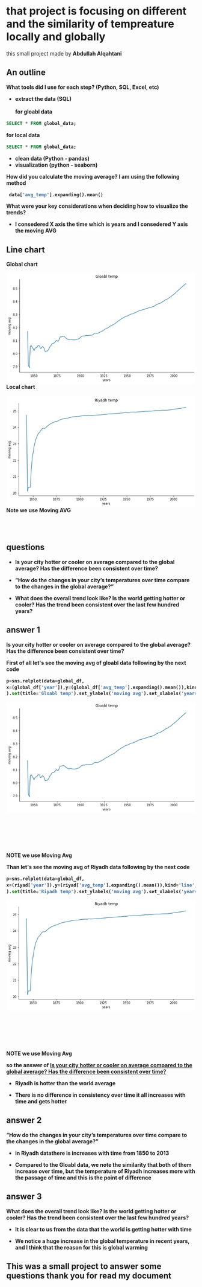# that project is focusing on different and the similarity of tempreature locally and globally
 
this small project made by <b>Abdullah Alqahtani<b>
## An outline
<b> What tools did I use for each step? (Python, SQL, Excel, etc)</b>
 - extract the data (SQL) <br><br>
 for gloabl data <br>

 ```sql
SELECT * FROM global_data;
 ```
for local data <br>

 ```sql
SELECT * FROM global_data;
 ```

 - clean data (Python - pandas)
 - visualization (python - seaborn)

<b>How did you calculate the moving average?</b>
I am using the following method
```python
 data['avg_temp'].expanding().mean()
```
<b>What were your key considerations when deciding how to visualize the trends?</b>

- I consedered X axis the time which is years and I consedered Y axis the moving AVG 

## Line chart 

<b> Global chart


<img src="Gloabl_chart_output.jpg"
     alt="Markdown Monster icon"
     style="float: left; margin-right: 10px;" />

<br>
 <br>

<b> Local chart</b>
<br>
 <br>
<img src="Riyadh_chart_output.jpg"
     alt="Markdown Monster icon"
     style="float: left; margin-right: 10px;" />



**Note** we use Moving AVG

<br>
 <br>
 
## questions
* Is your city hotter or cooler on average compared to the global average? Has the difference been consistent over time?

*  “How do the changes in your city’s temperatures over time compare to the changes in the global average?”

* What does the overall trend look like? Is the world getting hotter or cooler? Has the trend been consistent over the last few hundred years?

## answer 1

<b>Is your city hotter or cooler on average compared to the global average? Has the difference been consistent over time?</b>

First of all let's see the moving avg of gloabl data following by the next code 
```python 
p=sns.relplot(data=global_df,
x=(global_df['year']),y=(global_df['avg_temp'].expanding().mean()),kind='line',aspect=(16/9)
).set(title='Gloabl temp').set_ylabels('moving avg').set_xlabels('years')
```

<img src="Gloabl_chart_output.jpg"
     alt="Markdown Monster icon"
     style="float: left; margin-right: 10px;" />
     
     this is gloabl chart we can see there is a continuous rise and most of the time the temp between 8.0 and 8.4
**NOTE** we use Moving Avg     

 Than let's see the moving avg of Riyadh data following by the next code    
```python 
p=sns.relplot(data=global_df,
x=(riyad['year']),y=(riyad['avg_temp'].expanding().mean()),kind='line',aspect=(16/9)
).set(title='Riyadh temp').set_ylabels('moving avg').set_xlabels('years')
```
<img src="Riyadh_chart_output.jpg"
     alt="Markdown Monster icon"
     style="float: left; margin-right: 10px;" />
     
     this is Riyadh chart we can see there is a continuous rise and most of the time the temp between 24 and 25
**NOTE** we use Moving Avg

so the answer of <u>Is your city hotter or cooler on average compared to the global average? Has the difference been consistent over time?</u>


- Riyadh is hotter than the world average

- There is no difference in consistency over time it all increases with time and gets hotter

## answer 2

 <b>“How do the changes in your city’s temperatures over time compare to the changes in the global average?” </b>

- in <b>Riyadh data</b>there is increases with time from 1850 to 2013

- Compared to the <b>Gloabl data</b>, we note the similarity that both of them increase over time, but the temperature of <b>Riyadh</b> increases more with the passage of time and this is the point of difference

## answer 3
<b>What does the overall trend look like? Is the world getting hotter or cooler? Has the trend been consistent over the last few hundred years?</b>

- It is clear to us from the data that the world is getting hotter with time

- We notice a huge increase in the global temperature in recent years, and I think that the reason for this is global warming


## This was a small project to answer some questions thank you for read my document
